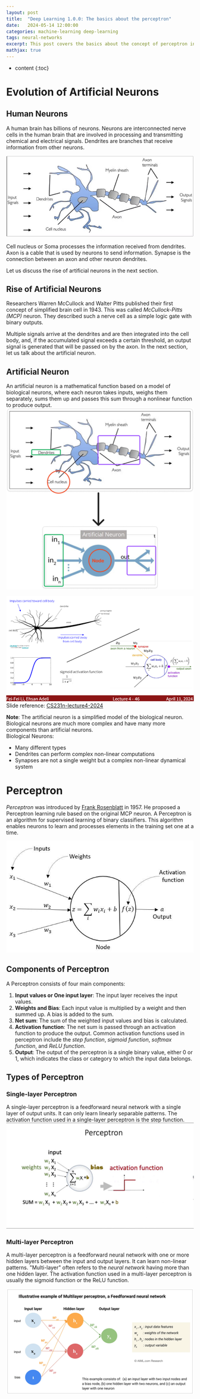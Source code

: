 ```yaml
---
layout: post
title:  "Deep Learning 1.0.0: The basics about the perceptron"
date:   2024-05-14 12:00:00
categories: machine-learning deep-learning
tags: neural-networks
excerpt: This post covers the basics about the concept of perceptron in deep learning.
mathjax: true
---
```


* content
{:toc}


# Evolution of Artificial Neurons

## Human Neurons
A human brain has billions of neurons. Neurons are interconnected nerve cells in the human brain that are involved in processing and transmitting chemical and electrical signals. Dendrites are branches that receive information from other neurons.

![Biological-Neuron](/assets/images/deep_learning/100/human-neurons.png)

Cell nucleus or Soma processes the information received from dendrites. Axon is a cable that is used by neurons to send information. Synapse is the connection between an axon and other neuron dendrites.

Let us discuss the rise of artificial neurons in the next section.

## Rise of Artificial Neurons
Researchers Warren McCullock and Walter Pitts published their first concept of simplified brain cell in 1943. This was called *McCullock-Pitts (MCP)* neuron. They described such a nerve cell as a simple logic gate with binary outputs.

Multiple signals arrive at the dendrites and are then integrated into the cell body, and, if the accumulated signal exceeds a certain threshold, an output signal is generated that will be passed on by the axon. In the next section, let us talk about the artificial neuron.


## Artificial Neuron

An artificial neuron is a mathematical function based on a model of biological neurons, where each neuron takes inputs, weighs them separately, sums them up and passes this sum through a nonlinear function to produce output.
![Artificial-Neuron](/assets/images/deep_learning/100/evolution.png)

![Evolution](/assets/images/deep_learning/100/evolution2.png)   
Slide reference: [CS231n-lecture4-2024](https://cs231n.stanford.edu/)

**Note**: The artificial neuron is a simplified model of the biological neuron. Biological neurons are much more complex and have many more components than artificial neurons.   
Biological Neurons:   
- Many different types
- Dendrites can perform complex non-linear computations
- Synapses are not a single weight but a complex non-linear dynamical system




# Perceptron
*Perceptron* was introduced by [Frank Rosenblatt](https://en.wikipedia.org/wiki/Frank_Rosenblatt) in 1957. He proposed a Perceptron learning rule based on the original MCP neuron. 
A Perceptron is an algorithm for supervised learning of binary classifiers. This algorithm enables neurons to learn and processes elements in the training set one at a time.

![Perceptron](/assets/images/deep_learning/100/perceptron.png)

## Components of Perceptron
A Perceptron consists of four main components:
1. **Input values or One input layer**: The input layer receives the input values.
2. **Weights and Bias**: Each input value is multiplied by a weight and then summed up. A bias is added to the sum.
3. **Net sum**: The sum of the weighted input values and bias is calculated.
4. **Activation function**: The net sum is passed through an activation function to produce the output.  Common activation functions used in perceptron include the *step function*, *sigmoid function*, *softmax function*, and *ReLU function*.
5. **Output**: The output of the perceptron is a single binary value, either 0 or 1, which indicates the class or category to which the input data belongs.

## Types of Perceptron

### Single-layer Perceptron 
A single-layer perceptron is a feedforward neural network with a single layer of output units. It can only learn linearly separable patterns. The activation function used in a single-layer perceptron is the step function.
![single-layer-perceptron](/assets/images/deep_learning/100/single-layer-perceptron.png)

### Multi-layer Perceptron
A multi-layer perceptron is a feedforward neural network with one or more hidden layers between the input and output layers. It can learn non-linear patterns. "Multi-layer" often refers to the *neural network* having more than one hidden layer. The activation function used in a multi-layer perceptron is usually the sigmoid function or the ReLU function.

![multi-layer-perceptron](/assets/images/deep_learning/100/multilayer-perceptron.png)